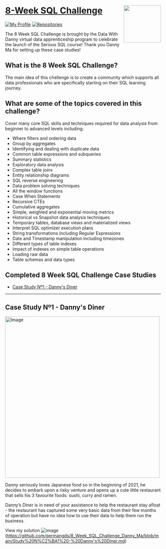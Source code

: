 # [8-Week SQL Challenge](https://8weeksqlchallenge.com) <img src="https://s3.amazonaws.com/thinkific-import/357412/n0nS0vA3RmOtzsH99jyf_Data_With_Danny_Round_Logo_png" align="right" width="120" />

[![My Profile](https://img.shields.io/badge/View-My_Profile-blue?logo=GitHub)](https://github.com/germangds)
[![Repositories](https://img.shields.io/badge/View-My_Repositories-red?logo=GitHub)](https://github.com/germangds?tab=repositories)

The 8 Week SQL Challenge is brought by the Data With Danny virtual data apprenticeship program to celebrate the launch of the Serious SQL course! Thank you Danny Ma for setting up these case studies!

## What is the 8 Week SQL Challenge?

The main idea of this chellenge is to create a community which supports all data professionals who are specifically starting on their SQL learning journey.

## What are some of the topics covered in this challenge?

Cover many core SQL skills and techniques required for data analysis from beginner to advanced levels including:

- Where filters and ordering data
- Group by aggregates
- Identifying and dealing with duplicate data
- Common table expressions and subqueries
- Summary statistics
- Exploratory data analysis
- Complex table joins
- Entity relationship diagrams
- SQL reverse engineering
- Data problem solving techniques
- All the window functions
- Case When Statements
- Recursive CTEs
- Cumulative aggregates
- Simple, weighted and exponential moving metrics
- Historical vs Snapshot data analysis techniques
- Temporary tables, database views and materialized views
- Interpret SQL optimizer execution plans
- String transformations including Regular Expressions
- Date and Timestamp manipulation including timezones
- Different types of table indexes
- Impact of indexes on simple table operations
- Loading raw data
- Table schemas and data types

## Completed 8 Week SQL Challenge Case Studies

- [Case Study Nº1 - Danny's Diner](#case-study-1-dannys-diner)

***

## Case Study Nº1 - Danny's Diner
<img src="https://user-images.githubusercontent.com/81607668/127727503-9d9e7a25-93cb-4f95-8bd0-20b87cb4b459.png" alt="Image" width="500" height="520">

Danny seriously loves Japanese food so in the beginning of 2021, he decides to embark upon a risky venture and opens up a cute little restaurant that sells his 3 favourite foods: sushi, curry and ramen.

Danny’s Diner is in need of your assistance to help the restaurant stay afloat - the restaurant has captured some very basic data from their few months of operation but have no idea how to use their data to help them run the business.

View my solution ![image]({https://img.shields.io/badge/GitHub-100000?style=for-the-badge&logo=github&logoColor=white})(https://github.com/germangds/8_Week_SQL_Challenge_Danny_Ma/blob/main/Study%20N%C2%BA1%20-%20Danny's%20Diner.md)